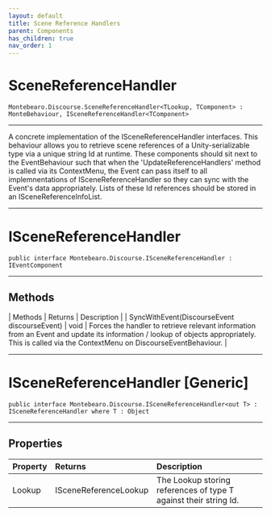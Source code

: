 ```yaml
---
layout: default
title: Scene Reference Handlers
parent: Components
has_children: true
nav_order: 1
---
```



# SceneReferenceHandler



```
Montebearo.Discourse.SceneReferenceHandler<TLookup, TComponent> : MonteBehaviour, ISceneReferenceHandler<TComponent>
```

---

A concrete implementation of the ISceneReferenceHandler interfaces. This behaviour allows you to retrieve scene references of a Unity-serializable type via a unique string Id at runtime. These components should sit next to the EventBehaviour such that when the 'UpdateReferenceHandlers' method is called via its ContextMenu, the Event can pass itself to all implemnentations of ISceneReferenceHandler so they can sync with the Event's data appropriately. Lists of these Id references should be stored in an ISceneReferenceInfoList.

---

# ISceneReferenceHandler



```
public interface Montebearo.Discourse.ISceneReferenceHandler : IEventComponent
```

---

## Methods

| Methods | Returns | Description |
| SyncWithEvent(DiscourseEvent discourseEvent) | void | Forces the handler to retrieve relevant information from an Event and update its information / lookup of objects appropriately. This is called via the ContextMenu on DiscourseEventBehaviour. |


---

# ISceneReferenceHandler [Generic]



```
public interface Montebearo.Discourse.ISceneReferenceHandler<out T> : ISceneReferenceHandler where T : Object
```

---

## Properties

| Property | Returns | Description |
|:--|:--|:--|
| Lookup | ISceneReferenceLookup<T> | The Lookup storing references of type T against their string Id. |
